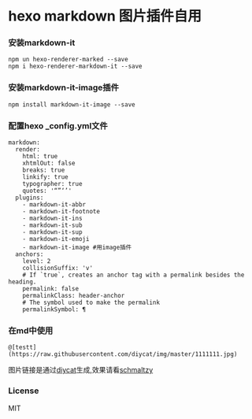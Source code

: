 # hexo markdown 图片插件自用

### 安装markdown-it

```
npm un hexo-renderer-marked --save
npm i hexo-renderer-markdown-it --save
```

### 安装markdown-it-image插件

```
npm install markdown-it-image --save

```

### 配置hexo _config.yml文件
```
markdown:
  render:
    html: true
    xhtmlOut: false
    breaks: true
    linkify: true
    typographer: true
    quotes: '“”‘’'
  plugins:
    - markdown-it-abbr
    - markdown-it-footnote
    - markdown-it-ins
    - markdown-it-sub
    - markdown-it-sup
    - markdown-it-emoji
    - markdown-it-image #用image插件
  anchors:
    level: 2
    collisionSuffix: 'v'
    # If `true`, creates an anchor tag with a permalink besides the heading.
    permalink: false
    permalinkClass: header-anchor
    # The symbol used to make the permalink
    permalinkSymbol: ¶
```

### 在md中使用

```
@[testt](https://raw.githubusercontent.com/diycat/img/master/1111111.jpg)
```
图片链接是通过[diycat](https://diycat.github.io)生成,效果请看[schmaltzy](https://schmaltzy.me/2019/04/10/handwritten-and-hand-drawn/)

### License

MIT
